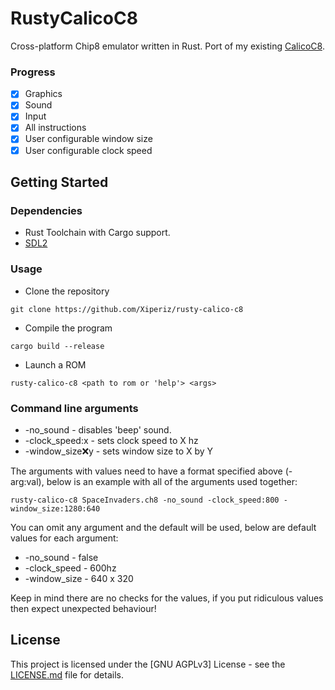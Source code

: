 # RustyCalicoC8

Cross-platform Chip8 emulator written in Rust. Port of my existing [CalicoC8](https://github.com/Xiperiz/calico-c8).

### Progress

- [x] Graphics
- [x] Sound
- [x] Input
- [x] All instructions
- [x] User configurable window size
- [x] User configurable clock speed

## Getting Started

### Dependencies

* Rust Toolchain with Cargo support.
* [SDL2]("https://www.libsdl.org")

### Usage

* Clone the repository

```
git clone https://github.com/Xiperiz/rusty-calico-c8
```

* Compile the program

```
cargo build --release
```

* Launch a ROM

```
rusty-calico-c8 <path to rom or 'help'> <args>
```

### Command line arguments

* -no_sound - disables 'beep' sound.
* -clock_speed:x - sets clock speed to X hz
* -window_size:x:y - sets window size to X by Y

The arguments with values need to have a format specified above (-arg:val), below is an example with all of the
arguments used together:

```
rusty-calico-c8 SpaceInvaders.ch8 -no_sound -clock_speed:800 -window_size:1280:640
```

You can omit any argument and the default will be used, below are default values for each argument:

* -no_sound - false
* -clock_speed - 600hz
* -window_size - 640 x 320

Keep in mind there are no checks for the values, if you put ridiculous values then expect unexpected behaviour!

## License

This project is licensed under the [GNU AGPLv3] License - see the [LICENSE.md](LICENSE.md) file for details.
